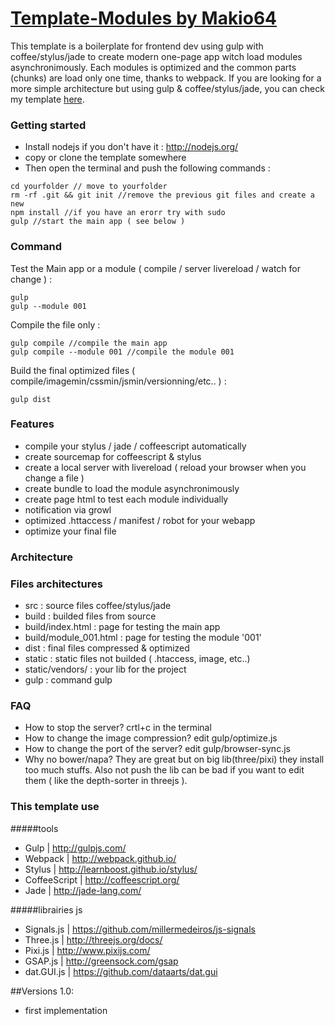 # [Template-Modules by Makio64](https://github.com/Makio64/Template-Modules)

This template is a boilerplate for frontend dev using gulp with coffee/stylus/jade to create modern one-page app witch load modules asynchronimously. Each modules is optimized and the common parts (chunks) are load only one time, thanks to webpack. 
If you are looking for a more simple architecture but using gulp & coffee/stylus/jade, you can check my template [here](https://github.com/Makio64/Template).

### Getting started 

- Install nodejs if you don't have it : http://nodejs.org/
- copy or clone the template somewhere
- Then open the terminal and push the following commands :
```shell
cd yourfolder // move to yourfolder
rm -rf .git && git init //remove the previous git files and create a new
npm install //if you have an erorr try with sudo
gulp //start the main app ( see below )
```

### Command

Test the Main app or a module ( compile / server livereload / watch for change ) :
```shell
gulp
gulp --module 001
```

Compile the file only :
```shell
gulp compile //compile the main app
gulp compile --module 001 //compile the module 001
```

Build the final optimized files ( compile/imagemin/cssmin/jsmin/versionning/etc.. ) :
```shell
gulp dist
```

### Features
- compile your stylus / jade / coffeescript automatically
- create sourcemap for coffeescript & stylus
- create a local server with livereload ( reload your browser when you change a file )
- create bundle to load the module asynchronimously
- create page html to test each module individually
- notification via growl
- optimized .httaccess / manifest / robot for your webapp
- optimize your final file
### Architecture 

### Files architectures
- src : source files coffee/stylus/jade
- build : builded files from source
- build/index.html : page for testing the main app
- build/module_001.html : page for testing the module '001'
- dist : final files compressed & optimized 
- static : static files not builded ( .htaccess, image, etc..)
- static/vendors/ : your lib for the project
- gulp : command gulp

### FAQ
- How to stop the server? crtl+c in the terminal
- How to change the image compression? edit gulp/optimize.js
- How to change the port of the server? edit gulp/browser-sync.js
- Why no bower/napa? They are great but on big lib(three/pixi) they install too much stuffs. Also not push the lib can be bad if you want to edit them ( like the depth-sorter in threejs ).

### This template use

#####tools
- Gulp | http://gulpjs.com/
- Webpack | http://webpack.github.io/
- Stylus | http://learnboost.github.io/stylus/
- CoffeeScript | http://coffeescript.org/
- Jade | http://jade-lang.com/

#####librairies js
- Signals.js | https://github.com/millermedeiros/js-signals
- Three.js | http://threejs.org/docs/
- Pixi.js | http://www.pixijs.com/
- GSAP.js | http://greensock.com/gsap
- dat.GUI.js | https://github.com/dataarts/dat.gui

##Versions
1.0:
- first implementation
